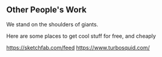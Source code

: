 

## Other People's Work

We stand on the shoulders of giants. 

Here are some places to get cool stuff for free, and cheaply

https://sketchfab.com/feed
https://www.turbosquid.com/